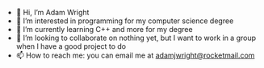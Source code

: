 - 👋 Hi, I’m Adam Wright
- 👀 I’m interested in programming for my computer science degree
- 🌱 I’m currently learning C++ and more for my degree
- 💞️ I’m looking to collaborate on nothing yet, but I want to work in a group when I have a good project to do
- 📫 How to reach me: you can email me at adamjwright@rocketmail.com

<!---
adamjyee/adamjyee is a ✨ special ✨ repository because its `README.md` (this file) appears on your GitHub profile.
You can click the Preview link to take a look at your changes.
--->

